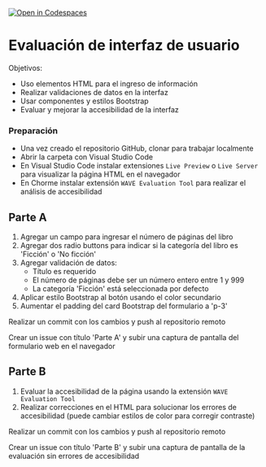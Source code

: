 [![Open in Codespaces](https://classroom.github.com/assets/launch-codespace-7f7980b617ed060a017424585567c406b6ee15c891e84e1186181d67ecf80aa0.svg)](https://classroom.github.com/open-in-codespaces?assignment_repo_id=12436459)
# Evaluación de interfaz de usuario

Objetivos:
- Uso elementos HTML para el ingreso de información
- Realizar validaciones de datos en la interfaz
- Usar componentes y estilos Bootstrap
- Evaluar y mejorar la accesibilidad de la interfaz

### Preparación

- Una vez creado el repositorio GitHub, clonar para trabajar localmente
- Abrir la carpeta con Visual Studio Code
- En Visual Studio Code instalar extensiones `Live Preview` o `Live Server` para visualizar la página HTML en el navegador
- En Chorme instalar extensión `WAVE Evaluation Tool` para realizar el análisis de accesibilidad

## Parte A

1. Agregar un campo para ingresar el número de páginas del libro
2. Agregar dos radio buttons para indicar si la categoría del libro es 'Ficción' o 'No ficción'
3. Agregar validación de datos:
    - Título es requerido
    - El número de páginas debe ser un número entero entre 1 y 999
    - La categoría 'Ficción' está seleccionada por defecto
4. Aplicar estilo Bootstrap al botón usando el color secundario
5. Aumentar el padding del card Bootstrap del formulario a 'p-3'

Realizar un commit con los cambios y push al repositorio remoto

Crear un issue con título 'Parte A' y subir una captura de pantalla del formulario web en el navegador

## Parte B

1. Evaluar la accesibilidad de la página usando la extensión `WAVE Evaluation Tool`
2. Realizar correcciones en el HTML para solucionar los errores de accesibilidad (puede cambiar estilos de color para corregir contraste)

Realizar un commit con los cambios y push al repositorio remoto

Crear un issue con título 'Parte B' y subir una captura de pantalla de la evaluación sin errores de accesibilidad

